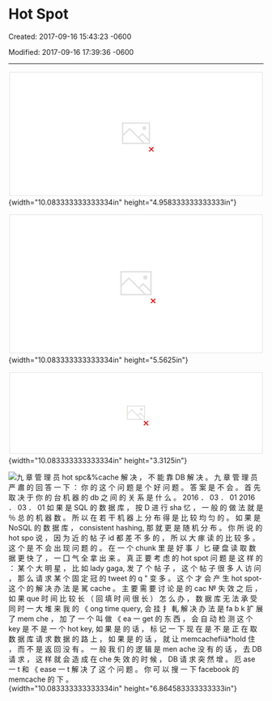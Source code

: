 # Hot Spot

Created: 2017-09-16 15:43:23 -0600

Modified: 2017-09-16 17:39:36 -0600

---

![](../../media/Twitter-^M-Insgram-Twitter---News-Feed-Hot-Spot-image1.png){width="10.083333333333334in" height="4.958333333333333in"}



![](../../media/Twitter-^M-Insgram-Twitter---News-Feed-Hot-Spot-image2.png){width="10.083333333333334in" height="5.5625in"}







![设 计 twitter 题 里 的 TweetListTable 在 disk 中 储 存 的 问 题 、 L by J 同 学 3 0 1 年 ， 6 月 前 在 第 六 堂 课 中 的 设 计 bw 献 er 题 中 》 我 们 用 TweetLis 仃 äb 来 槠 存 娜 个 用 户 发 了 娜 条 № eet. 它 在 disk 中 的 储 存 方 式 ， 是 以 TweetlD 为 key, 进 而 决 定 某 个 № e 酬 D 和 us 丽 D 的 key value pair 要 存 放 在 一 台 " er 的 哪 一 个 chunk. 对 此 我 有 以 下 疑 问 ： TweetlD 會 随 著 户 发 出 这 条 tweet 的 时 间 而 涕 增 ， 那 麽 最 近 发 出 的 那 些 № e 是 否 都 会 被 存 到 同 一 台 " er 的 同 一 个 chunk 呢 ？ 这 样 的 话 会 不 会 有 严 重 的 hot spot 问 题 呢 ？ ](../../media/Twitter-^M-Insgram-Twitter---News-Feed-Hot-Spot-image3.png){width="10.083333333333334in" height="3.3125in"}



![九 章 管 理 员 hot spc&%cache 解 决 ， 不 能 靠 DB 解 决 。 九 章 管 理 员 严 肅 的 回 答 一 下 ： 你 的 这 个 问 题 是 个 好 问 题 。 答 案 是 不 会 。 首 先 取 决 于 你 的 台 机 器 的 db 之 间 的 关 系 是 什 么 。 2016 ． 03 ． 01 2016 ． 03 ． 01 如 果 是 SQL 的 数 据 库 ， 按 D 进 行 sha 忆 ， 一 般 的 做 法 就 是 ％ 总 的 机 器 数 。 所 以 在 若 干 机 器 上 分 布 得 是 比 较 均 匀 的 。 如 果 是 NoSQL 的 数 据 库 ， consistent hashing, 那 就 更 是 随 机 分 布 。 你 所 说 的 hot spo 说 ， 因 为 近 的 帖 子 id 都 差 不 多 的 ， 所 以 大 瘃 读 的 比 较 多 。 这 个 是 不 会 出 现 问 题 的 。 在 一 个 chunk 里 是 好 事 丿 匕 硬 盘 读 取 数 据 更 快 了 ， 一 囗 气 全 拿 出 来 。 真 正 要 考 虑 的 hot spot 问 题 是 这 样 的 ： 某 个 大 明 星 ， 比 如 lady gaga, 发 了 个 帖 子 ， 这 个 帖 子 很 多 人 访 问 ， 那 么 请 求 某 个 固 定 冠 的 tweet 的 q " 变 多 。 这 个 才 会 产 生 hot spot- 这 个 的 解 决 办 法 是 駡 cache 。 主 要 需 要 讨 论 是 的 cac № 失 效 之 后 ， 如 果 que 时 间 比 较 长 （ 回 填 时 间 很 长 ） 怎 么 办 ， 数 据 库 无 法 承 受 同 时 一 大 堆 来 我 的 《 ong time query, 会 挂 扌 軋 解 决 办 法 是 fa b k 扩 展 了 mem che ， 加 了 一 个 叫 做 《 ea 一 get 的 东 西 ， 会 自 动 检 测 这 个 key 是 不 是 一 个 hot key, 如 果 是 的 话 ， 标 记 一 下 现 在 是 不 是 正 在 取 数 据 库 请 求 数 据 的 路 上 ， 如 果 是 的 话 ， 就 让 memcachefiiä*hold 住 ， 而 不 是 返 回 没 有 。 一 般 我 们 的 逻 辑 是 men ache 没 有 的 话 ， 去 DB 请 求 ， 这 样 就 会 造 成 在 che 失 效 的 时 候 ， DB 请 求 突 然 增 。 厄 ase 一 t 和 《 ease 一 t 解 决 了 这 个 问 题 。 你 可 以 搜 一 下 facebook 的 memcache 的 下 。 ](../../media/Twitter-^M-Insgram-Twitter---News-Feed-Hot-Spot-image4.png){width="10.083333333333334in" height="6.864583333333333in"}






